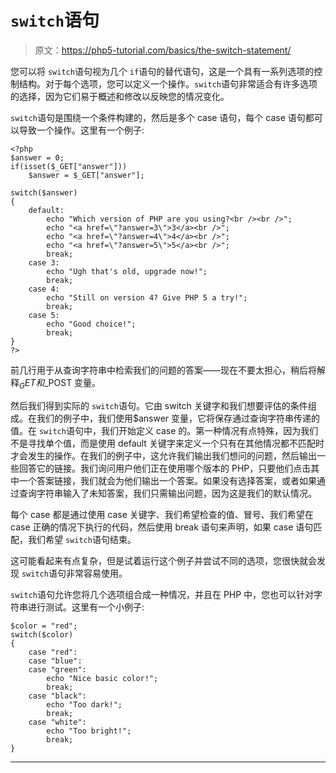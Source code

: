 # `switch`语句

> 原文：<https://php5-tutorial.com/basics/the-switch-statement/>

您可以将 `switch`语句视为几个 `if`语句的替代语句，这是一个具有一系列选项的控制结构。对于每个选项，您可以定义一个操作。`switch`语句非常适合有许多选项的选择，因为它们易于概述和修改以反映您的情况变化。

`switch`语句是围绕一个条件构建的，然后是多个 case 语句，每个 case 语句都可以导致一个操作。这里有一个例子:

```
<?php
$answer = 0;
if(isset($_GET["answer"]))
    $answer = $_GET["answer"];

switch($answer)
{
    default:
        echo "Which version of PHP are you using?<br /><br />";
        echo "<a href=\"?answer=3\">3</a><br />";
        echo "<a href=\"?answer=4\">4</a><br />";
        echo "<a href=\"?answer=5\">5</a><br />";
        break;
    case 3:
        echo "Ugh that's old, upgrade now!";
        break;
    case 4:
        echo "Still on version 4? Give PHP 5 a try!";
        break;
    case 5:
        echo "Good choice!";
        break;
}
?>
```

前几行用于从查询字符串中检索我们的问题的答案——现在不要太担心，稍后将解释$_GET 和$_POST 变量。

然后我们得到实际的 `switch`语句。它由 switch 关键字和我们想要评估的条件组成。在我们的例子中，我们使用$answer 变量，它将保存通过查询字符串传递的值。在 `switch`语句中，我们开始定义 case 的。第一种情况有点特殊，因为我们不是寻找单个值，而是使用 default 关键字来定义一个只有在其他情况都不匹配时才会发生的操作。在我们的例子中，这允许我们输出我们想问的问题，然后输出一些回答它的链接。我们询问用户他们正在使用哪个版本的 PHP，只要他们点击其中一个答案链接，我们就会为他们输出一个答案。如果没有选择答案，或者如果通过查询字符串输入了未知答案，我们只需输出问题，因为这是我们的默认情况。

每个 case 都是通过使用 case 关键字、我们希望检查的值、冒号、我们希望在 case 正确的情况下执行的代码，然后使用 break 语句来声明，如果 case 语句匹配，我们希望 `switch`语句结束。

<input type="hidden" name="IL_IN_ARTICLE">

这可能看起来有点复杂，但是试着运行这个例子并尝试不同的选项，您很快就会发现 `switch`语句非常容易使用。

`switch`语句允许您将几个选项组合成一种情况，并且在 PHP 中，您也可以针对字符串进行测试。这里有一个小例子:

```
$color = "red";
switch($color)
{
    case "red":
    case "blue":
    case "green":
        echo "Nice basic color!";
        break;
    case "black":
        echo "Too dark!";
        break;
    case "white":
        echo "Too bright!";
        break;
} 
```

* * *